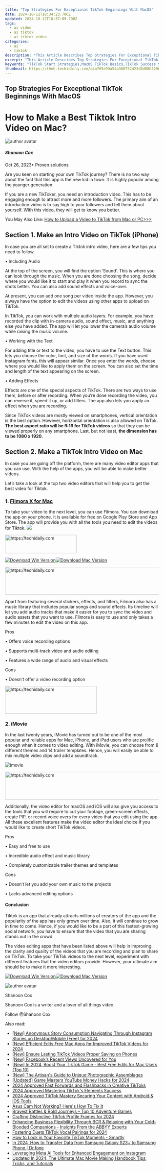 ```yaml
---
title: "Top Strategies For Exceptional TikTok Beginnings With MacOS"
date: 2024-10-11T18:34:23.706Z
updated: 2024-10-12T18:37:09.790Z
tags:
  - ai video
  - ai tiktok
  - ai tiktok video
categories:
  - ai
  - tiktok
description: "This Article Describes Top Strategies For Exceptional TikTok Beginnings With MacOS"
excerpt: "This Article Describes Top Strategies For Exceptional TikTok Beginnings With MacOS"
keywords: "TikTok Start Strategies,MacOS TikTok Basics,TikTok Success Starts,MacOS Video Platforms,Beginning TikTok Videos,Effective TikTok Launches,Initial TikTok Content"
thumbnail: https://thmb.techidaily.com/a4a765e99a54a380752423d8d88b32966a3339aa9293b1bce2b9a95dc690dd25.jpg
---
```


## Top Strategies For Exceptional TikTok Beginnings With MacOS

# How to Make a Best Tiktok Intro Video on Mac?

![author avatar](https://images.wondershare.com/filmora/article-images/shannon-cox.jpg)

##### Shanoon Cox

 Oct 26, 2023• Proven solutions

Are you keen on starting your own TikTok journey? There is no two way about the fact that this app is the new kid in town. It is highly popular among the younger generation.

If you are a new TikToker, you need an introduction video. This has to be engaging enough to attract more and more followers. The primary aim of an introduction video is to say high to your followers and tell them about yourself. With this video, they will get to know you better.

You May Also Like: [How to Upload a Video to TikTok from Mac or PC>>>](https://tools.techidaily.com/wondershare/filmora/download/)

## Section 1. Make an Intro Video on TikTok (iPhone)

In case you are all set to create a Tiktok intro video, here are a few tips you need to follow.

• Including Audio

At the top of the screen, you will find the option ‘Sound’. This is where you can look through the music. When you are done choosing the song, decide where you would like it to start and play it when you record to sync the shots better. You can also add sound effects and voice-over.

At present, you can add one song per video inside the app. However, you always have the option to edit the videos using other apps to upload on TikTok.

In TikTok, you can work with multiple audio layers. For example, you have recorded the clip with in-camera audio, sound effect, music, and anything else you have added. The app will let you lower the camera’s audio volume while raising the music volume.

• Working with the Text

For adding title or text to the video, you have to use the Text button. This lets you choose the color, font, and size of the words. If you have used Instagram fonts, this will appear similar. Once you enter the words, choose where you would like to apply them on the screen. You can also set the time and length of the text appearing on the screen.

• Adding Effects

Effects are one of the special aspects of TikTok. There are two ways to use them, before or after recording. When you’re done recording the video, you can reverse it, speed it up, or add filters. The app also lets you apply an effect when you are recording.

Since TikTok videos are mostly viewed on smartphones, vertical orientation is the best option. However, horizontal orientation is also allowed on TikTok. **The best aspect ratio will be 9:16 for TikTok videos** so that they can be viewed properly on any smartphone. Last, but not least, **the dimension has to be 1080 x 1920.**

## Section 2. Make a TikTok Intro Video on Mac

In case you are going off the platform, there are many video editor apps that you can use. With the help of the apps, you will be able to make better videos.

Let’s take a look at the top two video editors that will help you to get the best video for Tiktok.

### 1. [Filmora X for Mac](https://tools.techidaily.com/wondershare/filmora/download/)

To take your video to the next level, you can use Filmora. You can download the app on your phone. It is available for free on Google Play Store and App Store. The app will provide you with all the tools you need to edit the videos for Tiktok. ![](https://images.wondershare.com/filmora/Mac-articles/filmora.jpg)

<!-- affiliate ads begin -->
<a href="https://25home.pxf.io/c/5597632/2148640/16836" target="_top" id="2148640">
  <img src="//a.impactradius-go.com/display-ad/16836-2148640" border="0" alt="https://techidaily.com" width="234" height="60"/>
</a>
<img height="0" width="0" src="https://25home.pxf.io/i/5597632/2148640/16836" style="position:absolute;visibility:hidden;" border="0" />
<!-- affiliate ads end -->

[![Download Win Version](https://images.wondershare.com/filmora/guide/download-btn-win.jpg)](https://tools.techidaily.com/wondershare/filmora/download/)[![Download Mac Version](https://images.wondershare.com/filmora/guide/download-btn-mac.jpg)](https://tools.techidaily.com/wondershare/filmora/download/)

<!-- affiliate ads begin -->
<a href="https://appsumo.8odi.net/c/5597632/2075462/7443" target="_top" id="2075462">
  <img src="//a.impactradius-go.com/display-ad/7443-2075462" border="0" alt="https://techidaily.com" width="728" height="90"/>
</a>
<img height="0" width="0" src="https://appsumo.8odi.net/i/5597632/2075462/7443" style="position:absolute;visibility:hidden;" border="0" />
<!-- affiliate ads end -->

Apart from featuring several stickers, effects, and filters, Filmora also has a music library that includes popular songs and sound effects. Its timeline will let you add audio tracks that make it easier for you to sync the video and audio assets that you want to use. Filmora is easy to use and only takes a few minutes to edit the video on this app.

Pros

• Offers voice recording options

• Supports multi-track video and audio editing

• Features a wide range of audio and visual effects

Cons

• Doesn’t offer a video recording option

<!-- affiliate ads begin -->
<a href="https://aligracehair.sjv.io/c/5597632/1934183/19272" target="_top" id="1934183">
  <img src="//a.impactradius-go.com/display-ad/19272-1934183" border="0" alt="https://techidaily.com" width="300" height="90"/>
</a>
<img height="0" width="0" src="https://aligracehair.sjv.io/i/5597632/1934183/19272" style="position:absolute;visibility:hidden;" border="0" />
<!-- affiliate ads end -->

### 2. iMovie

In the last twenty years, iMovie has turned out to be one of the most popular and reliable apps for Mac, iPhone, and iPad users who are prolific enough when it comes to video editing. With iMovie, you can choose from 8 different themes and 14 trailer templates. Hence, you will easily be able to mix multiple video clips and add a soundtrack.

![imovie](https://images.wondershare.com/filmora/Mac-articles/imovie.jpg)

<!-- affiliate ads begin -->
<a href="https://appsumo.8odi.net/c/5597632/2037335/7443" target="_top" id="2037335">
  <img src="//a.impactradius-go.com/display-ad/7443-2037335" border="0" alt="https://techidaily.com" width="728" height="90"/>
</a>
<img height="0" width="0" src="https://appsumo.8odi.net/i/5597632/2037335/7443" style="position:absolute;visibility:hidden;" border="0" />
<!-- affiliate ads end -->

Additionally, the video editor for macOS and iOS will also give you access to the tools that you will require to cut your footage, green-screen effects, create PIP, or record voice overs for every video that you edit using the app. All these excellent features make the video editor the ideal choice if you would like to create short TikTok videos.

Pros

• Easy and free to use

• Incredible audio effect and music library

• Completely customizable trailer themes and templates

Cons

• Doesn’t let you add your own music to the projects

• Lacks advanced editing options

#### Conclusion

Tiktok is an app that already attracts millions of creators of the app and the popularity of the app has only grown over time. Also, it will continue to grow in time to come. Hence, if you would like to be a part of this fastest-growing social network, you have to ensure that the video that you are sharing stands out in the crowd.

The video editing apps that have been listed above will help in improving the clarity and quality of the videos that you are recording and plan to share on TikTok. To take your TikTok videos to the next level, experiment with different features that the video editors provide. However, your ultimate aim should be to make it more interesting.

[![Download Win Version](https://images.wondershare.com/filmora/guide/download-btn-win.jpg)](https://tools.techidaily.com/wondershare/filmora/download/)[![Download Mac Version](https://images.wondershare.com/filmora/guide/download-btn-mac.jpg)](https://tools.techidaily.com/wondershare/filmora/download/)

![author avatar](https://images.wondershare.com/filmora/article-images/shannon-cox.jpg)

Shanoon Cox

Shanoon Cox is a writer and a lover of all things video.

Follow @Shanoon Cox

<ins class="adsbygoogle"
      style="display:block"
      data-ad-client="ca-pub-7571918770474297"
      data-ad-slot="8358498916"
      data-ad-format="auto"
      data-full-width-responsive="true"></ins>

<span class="atpl-alsoreadstyle">Also read:</span>
<div><ul>
<li><a href="https://instagram-clips.techidaily.com/new-anonymous-story-consumption-navigating-through-instagram-stories-on-desktopmobile-free-for-2024/"><u>[New] Anonymous Story Consumption Navigating Through Instagram Stories on Desktop/Mobile [Free] for 2024</u></a></li>
<li><a href="https://tiktok-videos.techidaily.com/new-efficient-edits-free-mac-apps-for-improved-tiktok-videos-for-2024/"><u>[New] Efficient Edits Free Mac Apps for Improved TikTok Videos for 2024</u></a></li>
<li><a href="https://tiktok-videos.techidaily.com/new-ensure-lasting-tiktok-videos-proper-saving-on-phones/"><u>[New] Ensure Lasting TikTok Videos Proper Saving on Phones</u></a></li>
<li><a href="https://facebook-video-recording.techidaily.com/new-facebooks-recent-views-uncovered-for-you/"><u>[New] Facebook’s Recent Views Uncovered for You</u></a></li>
<li><a href="https://tiktok-videos.techidaily.com/new-in-2024-boost-your-tiktok-game-best-free-edits-for-mac-users-top-10/"><u>[New] In 2024, Boost Your TikTok Game - Best Free Edits for Mac Users (Top 10)</u></a></li>
<li><a href="https://fox-hovers.techidaily.com/new-the-artisans-guide-to-unique-photographic-assemblages/"><u>[New] The Artisan's Guide to Unique Photographic Assemblages</u></a></li>
<li><a href="https://youtube-zero.techidaily.com/ed-game-masters-youtube-money-hacks-for-2024/"><u>[Updated] Game Masters YouTube Money Hacks for 2024</u></a></li>
<li><a href="https://tiktok-videos.techidaily.com/2024-approved-fast-forwards-and-flashbacks-in-creative-tiktoks/"><u>2024 Approved Fast Forwards and Flashbacks in Creative TikToks</u></a></li>
<li><a href="https://tiktok-videos.techidaily.com/2024-approved-mastering-tiktoks-elements-success/"><u>2024 Approved Mastering TikTok's Elements Success</u></a></li>
<li><a href="https://tiktok-videos.techidaily.com/2024-approved-tiktok-mastery-securing-your-content-with-android-and-ios-tools/"><u>2024 Approved TikTok Mastery Securing Your Content with Android & iOS Tools</u></a></li>
<li><a href="https://graphic-issues.techidaily.com/asus-cam-not-working-heres-how-to-fix-it/"><u>Asus Cam Not Working? Here's How To Fix It</u></a></li>
<li><a href="https://remote-screen-capture.techidaily.com/bravest-battles-and-bold-journeys-top-10-adventure-games/"><u>Bravest Battles & Bold Journeys – Top 10 Adventure Games</u></a></li>
<li><a href="https://tiktok-videos.techidaily.com/crafting-distinctive-tiktok-profile-frames-for-2024/"><u>Crafting Distinctive TikTok Profile Frames for 2024</u></a></li>
<li><a href="https://discover-blog.techidaily.com/enhancing-business-flexibility-through-bcr-and-relaxing-with-your-cold-blooded-companions-insights-from-the-abbyy-experts/"><u>Enhancing Business Flexibility Through BCR & Relaxing with Your Cold-Blooded Companions - Insights From the ABBYY Experts</u></a></li>
<li><a href="https://tiktok-videos.techidaily.com/fostering-duets-tiktok-vocal-pairings-for-2024/"><u>Fostering Duets TikTok Vocal Pairings for 2024</u></a></li>
<li><a href="https://tiktok-videos.techidaily.com/how-to-lock-in-your-favorite-tiktok-moments-smartly/"><u>How to Lock in Your Favorite TikTok Moments - Smartly</u></a></li>
<li><a href="https://android-transfer.techidaily.com/in-2024-how-to-transfer-data-from-samsung-galaxy-s23plus-to-samsung-phone-drfone-by-drfone-transfer-from-android-transfer-from-android/"><u>In 2024, How to Transfer Data from Samsung Galaxy S23+ to Samsung Phone | Dr.fone</u></a></li>
<li><a href="https://techno-recovery.techidaily.com/leveraging-meta-ai-tools-for-enhanced-engagement-on-instagram/"><u>Leveraging Meta AI Tools for Enhanced Engagement on Instagram</u></a></li>
<li><a href="https://ai-video-apps.techidaily.com/updated-in-2024-the-ultimate-mac-movie-making-handbook-tips-tricks-and-tutorials/"><u>Updated In 2024, The Ultimate Mac Movie Making Handbook Tips, Tricks, and Tutorials</u></a></li>
</ul></div>

